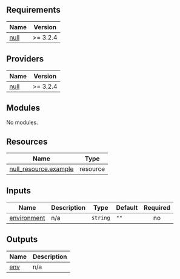 <!-- BEGIN_TF_DOCS -->
## Requirements

| Name | Version |
|------|---------|
| <a name="requirement_null"></a> [null](#requirement\_null) | >= 3.2.4 |

## Providers

| Name | Version |
|------|---------|
| <a name="provider_null"></a> [null](#provider\_null) | >= 3.2.4 |

## Modules

No modules.

## Resources

| Name | Type |
|------|------|
| [null_resource.example](https://registry.terraform.io/providers/hashicorp/null/latest/docs/resources/resource) | resource |

## Inputs

| Name | Description | Type | Default | Required |
|------|-------------|------|---------|:--------:|
| <a name="input_environment"></a> [environment](#input\_environment) | n/a | `string` | `""` | no |

## Outputs

| Name | Description |
|------|-------------|
| <a name="output_env"></a> [env](#output\_env) | n/a |
<!-- END_TF_DOCS -->